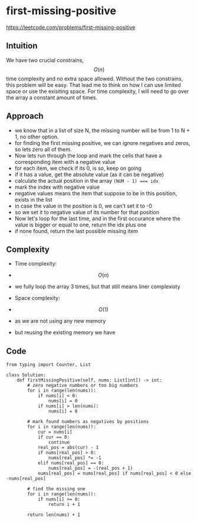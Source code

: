 # first-missing-positive

https://leetcode.com/problems/first-missing-positive

## Intuition

We have two crucial constrains, $$O(n)$$ time complexity and no extra space allowed.
Without the two constrains, this problem will be easy.
That lead me to think on how I can use limited space or use the exisiting space. For time complexity, I will need to go over the array a constant amount of times.

## Approach

- we know that in a list of size N, the missing number will be from 1 to N + 1, no other option.
- for finding the first missing positive, we can ignore negatives and zeros, so lets zero all of them.
- Now lets run through the loop and mark the cells that have a corresponding item with a negative value
- for each item, we check if its 0, is so, keep on going
- if it has a value, get the absolute value (as it can be negative)
- calculate the actual position in the array `(NUM - 1) === idx`
- mark the index with negative value 
- negative values means the item that suppose to be in this position, exists in the list
- in case the value in the position is 0, we can't set it to -0
- so we set it to negative value of its number for that position
- Now let's loop for the last time, and in the first occurance where the value is bigger or equal to one, return the idx plus one
- if none found, return the last possible missing item

## Complexity

- Time complexity:
- $$O(n)$$
- we fully loop the array 3 times, but that still means liner complexisty

- Space complexity:
- $$O(1)$$
- as we are not using any new memory
- but reusing the existing memory we have

## Code

```
from typing import Counter, List

class Solution:
    def firstMissingPositive(self, nums: List[int]) -> int:
        # zero negative numbers or too big numbers
        for i in range(len(nums)):
            if nums[i] < 0:
                nums[i] = 0
            if nums[i] > len(nums):
                nums[i] = 0
        
        # mark found numbers as negatives by positions
        for i in range(len(nums)):
            cur = nums[i]
            if cur == 0:
                continue
            real_pos = abs(cur) - 1
            if nums[real_pos] > 0:
                nums[real_pos] *= -1
            elif nums[real_pos] == 0:
                nums[real_pos] = -(real_pos + 1)
            nums[real_pos] = nums[real_pos] if nums[real_pos] < 0 else -nums[real_pos]

        # find the missing one
        for i in range(len(nums)):
            if nums[i] >= 0:
                return i + 1

        return len(nums) + 1

```
